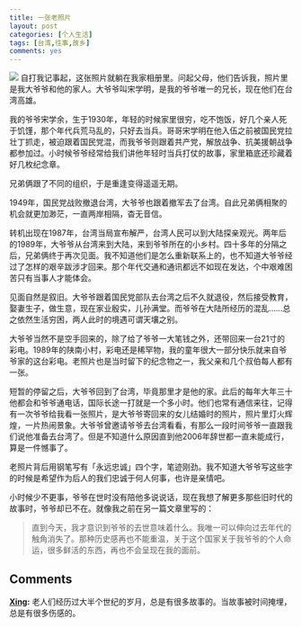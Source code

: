 ```yaml
---
title: 一张老照片
layout: post
categories: [个人生活]
tags: [台湾,往事,故乡]
comments: yes
---
```


![](http://blogdata.qiniudn.com/dayeye.jpeg) 自打我记事起，这张照片就躺在我家相册里。问起父母，他们告诉我，照片里是我大爷爷和他的家人。大爷爷叫宋学明，是我的爷爷唯一的兄长，现在他们在台湾高雄。

我的爷爷宋学余，生于1930年，年轻的时候家里很穷，吃不饱饭，好几个亲人死于饥馑，那个年代兵荒马乱的，只好去当兵。哥哥宋学明在他入伍之前被国民党拉壮丁抓走，被迫跟着国民党混，而我爷爷则跟着共产党，解放战争、抗美援朝战争都参加过。小时候爷爷经常给我们讲他年轻时当兵打仗的故事，家里箱底还珍藏着好几枚纪念章。

兄弟俩跟了不同的组织，于是重逢变得遥遥无期。

1949年，国民党战败撤退台湾，大爷爷也跟着撤军去了台湾。自此兄弟俩相聚的机会就更加渺茫，一直两岸相隔，杳无音信。

转机出现在1987年，台湾当局宣布解严，台湾人民可以到大陆探亲观光。两年后的1989年，大爷爷从台湾来到大陆，来到爷爷所在的小乡村。四十多年的分隔之后，兄弟俩终于再次见面。我不知道他们是怎么重新联系上的，也不知道大爷爷经过了怎样的艰辛跋涉才回来。那个年代交通和通讯都远不如现在发达，个中艰难困苦只有当事人才能体会。

见面自然是叙旧。大爷爷跟着国民党部队去台湾之后不久就退役，然后接受教育，娶妻生子，做生意，现在家业殷实，儿孙满堂。而爷爷在大陆所经历的混乱……总之依然生活穷困，两人此时的境遇可谓天壤之别。

大爷爷当然不是空手回来的，除了给了爷爷一大笔钱之外，还带回来一台21寸的彩电。1989年的陕南小村，彩电还是稀罕物，我的童年很大一部分快乐就来自爷爷家的这台彩电。老照片也是当时留下的纪念物之一，我父亲和几个叔伯每人都有一张。

短暂的停留之后，大爷爷回到了台湾，毕竟那里才是他的家。此后的每年大年三十他都会和爷爷通电话，国际长途一打就是一个多小时。他们也常有通信来往，记得有一次爷爷给我看一张照片，是大爷爷寄回来的女儿结婚时的照片，照片里灯火辉煌，一片热闹景象。大爷爷曾邀请爷爷去台湾看看，有那么一段时间爷爷一直跟我们说他准备去台湾了。但是不知道什么原因直到他2006年辞世都一直未能成行，算是一件憾事了。

老照片背后用钢笔写有「永远忠诚」四个字，笔迹刚劲。我不知道大爷爷写这些字的时候是希望作为后人的我们忠诚于何人何事，也许是亲情吧。

小时候少不更事，爷爷在世时没有陪他多说说话，现在我想了解更多那些旧时代的故事时，爷爷却已不在。就像我之前在另一篇文章里写的： 

> 直到今天，我才意识到爷爷的去世意味着什么。我唯一可以伸向过去年代的触角消失了。那种历史感再也不能重温，关于这个国家关于我爷爷的个人命运，很多鲜活的东西，再也不会呈现在我的面前。

## Comments

**[Xing](#38051 "2015-05-12 12:17:27"):** 老人们经历过大半个世纪的岁月，总是有很多故事的。当故事被时间掩埋，总是有很多伤感的。

